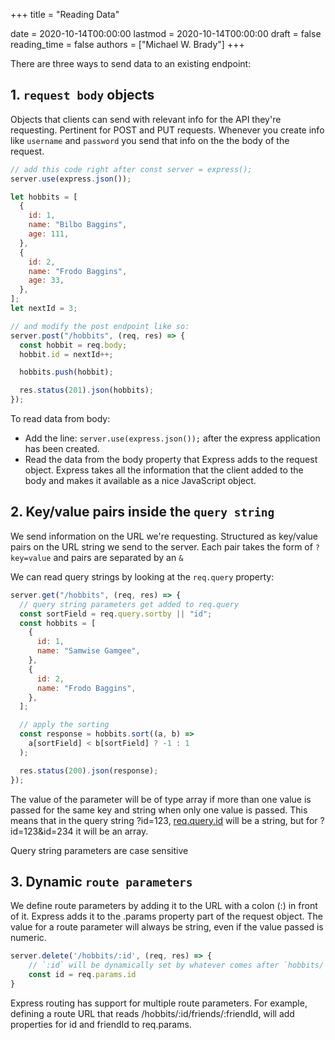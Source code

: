 +++
title = "Reading Data"

date = 2020-10-14T00:00:00
lastmod = 2020-10-14T00:00:00
draft = false
reading_time = false
authors = ["Michael W. Brady"]
+++

There are three ways to send data to an existing endpoint:

## 1. `request body` objects

Objects that clients can send with relevant info for the API they're requesting. Pertinent for POST and PUT requests. Whenever you create info like `username` and `password` you send that info on the the body of the request.

```jsx
// add this code right after const server = express();
server.use(express.json());

let hobbits = [
  {
    id: 1,
    name: "Bilbo Baggins",
    age: 111,
  },
  {
    id: 2,
    name: "Frodo Baggins",
    age: 33,
  },
];
let nextId = 3;

// and modify the post endpoint like so:
server.post("/hobbits", (req, res) => {
  const hobbit = req.body;
  hobbit.id = nextId++;

  hobbits.push(hobbit);

  res.status(201).json(hobbits);
});
```

To read data from body:

- Add the line: `server.use(express.json());` after the express application has been created.
- Read the data from the body property that Express adds to the request object. Express takes all the information that the client added to the body and makes it available as a nice JavaScript object.

## 2. Key/value pairs inside the `query string`

We send information on the URL we're requesting. Structured as key/value pairs on the URL string we send to the server. Each pair takes the form of `?key=value` and pairs are separated by an `&`

We can read query strings by looking at the `req.query` property:

```jsx
server.get("/hobbits", (req, res) => {
  // query string parameters get added to req.query
  const sortField = req.query.sortby || "id";
  const hobbits = [
    {
      id: 1,
      name: "Samwise Gamgee",
    },
    {
      id: 2,
      name: "Frodo Baggins",
    },
  ];

  // apply the sorting
  const response = hobbits.sort((a, b) =>
    a[sortField] < b[sortField] ? -1 : 1
  );

  res.status(200).json(response);
});
```

The value of the parameter will be of type array if more than one value is passed for the same key and string when only one value is passed. This means that in the query string ?id=123, [req.query.id](http://req.query.id/) will be a string, but for ?id=123&id=234 it will be an array.

Query string parameters are case sensitive

## 3. Dynamic `route parameters`

We define route parameters by adding it to the URL with a colon (:) in front of it. Express adds it to the .params property part of the request object. The value for a route parameter will always be string, even if the value passed is numeric.

```jsx
server.delete('/hobbits/:id', (req, res) => {
	// `:id` will be dynamically set by whatever comes after `hobbits/`
	const id = req.params.id
}
```

Express routing has support for multiple route parameters. For example, defining a route URL that reads /hobbits/:id/friends/:friendId, will add properties for id and friendId to req.params.
